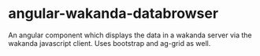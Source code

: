 # angular-wakanda-databrowser
An angular component which displays the data in a wakanda server via the wakanda javascript client. Uses bootstrap and ag-grid as well.
